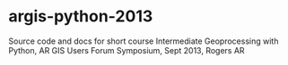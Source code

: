 argis-python-2013
=================

Source code and docs for short course Intermediate Geoprocessing with Python, AR GIS Users Forum Symposium, Sept 2013, Rogers AR
